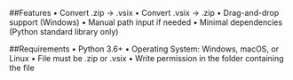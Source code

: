 ##Features
• Convert .zip → .vsix
• Convert .vsix → .zip
• Drag-and-drop support (Windows)
• Manual path input if needed
• Minimal dependencies (Python standard library only)

##Requirements
• Python 3.6+
• Operating System: Windows, macOS, or Linux
• File must be .zip or .vsix
• Write permission in the folder containing the file
